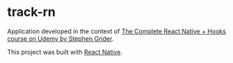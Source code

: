 # track-rn

Application developed in the context of [The Complete React Native + Hooks course on Udemy by Stephen Grider](https://www.udemy.com/course/the-complete-react-native-and-redux-course/).

This project was built with [React Native](https://reactnative.dev/).
